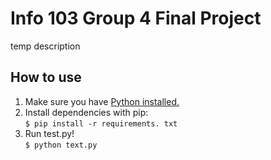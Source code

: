 # Info 103 Group 4 Final Project

temp description

## How to use

1. Make sure you have [Python installed.](https://www.datacamp.com/blog/how-to-install-python)
2. Install dependencies with pip: <br>
``` $ pip install -r requirements. txt ```
3. Run test.py! <br>
``` $ python text.py ```